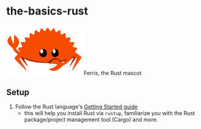 # the-basics-rust

<img alt="Ferris" src="./rustacean-flat-gesture.svg" width="200"/>
 Ferris, the Rust mascot

## Setup

1. Follow the Rust language's [Getting Started guide](https://www.rust-lang.org/learn/get-started)
    - this will help you install Rust via `rustup`, familiarize you with the Rust package/project management tool (Cargo) and more.
    